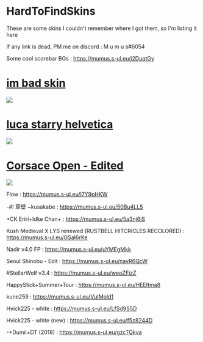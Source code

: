 # HardToFindSkins 

These are some skins I couldn't remember where I got them, so I'm listing it here

If any link is dead, PM me on discord : M u m u s#6054



Some cool scorebar BGs : https://mumus.s-ul.eu/j2DuqtGy

# [im bad skin](https://mumus.s-ul.eu/DxM8rfzH)
![](https://imgur.com/J78GNRA.png)


# [luca starry helvetica](https://mumus.s-ul.eu/T5JvrI1n)
![](https://imgur.com/OeuMQBb.png)


# [Corsace Open - Edited](https://www.mediafire.com/file/6dxme75wuxcr1wa/Corsace_Open.osk/file)
![](https://imgur.com/yrit7qf.png)



Flow : https://mumus.s-ul.eu/l7Y9pHKW

-#! 草壁 ~kusakabe : https://mumus.s-ul.eu/50Bu4LL5

+CK Eriri+Idke Chan+ : https://mumus.s-ul.eu/5a3nj6iS

Kush Medieval X LYS renewed (RUSTBELL HITCRICLES RECOLORED) : https://mumus.s-ul.eu/GSaI6rKe

Nadir v4.0 FP : https://mumus.s-ul.eu/uYMEgMkk

Seoul Shinobu - Edit : https://mumus.s-ul.eu/navR6QcW

#StellarWolf v3.4 : https://mumus.s-ul.eu/weoZFizZ

HappyStick+Summer+Tour : https://mumus.s-ul.eu/HEEItma8

kune259 : https://mumus.s-ul.eu/VuIMold1

Hvick225 - white : https://mumus.s-ul.eu/LfSd9S5D

Hvick225 - white (new) : https://mumus.s-ul.eu/f5z8244D

-+Dumii+DT (2018) : https://mumus.s-ul.eu/gzcTQkva


